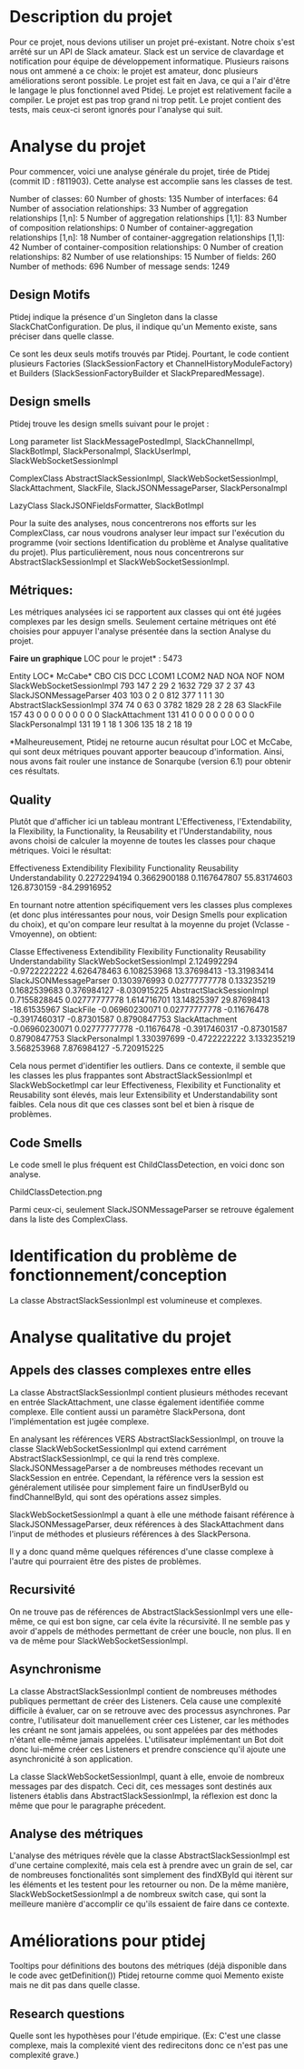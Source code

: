 # Description du projet
Pour ce projet, nous devions utiliser un projet pré-existant. Notre choix s'est arrêté sur un API de Slack amateur. Slack est un service de clavardage et notification pour équipe de développement informatique. Plusieurs raisons nous ont ammené a ce choix: le projet est amateur, donc plusieurs améliorations seront possible. Le projet est fait en Java, ce qui a l'air d'être le langage le plus fonctionnel aved Ptidej. Le projet est relativement facile a compiler. Le projet est pas trop grand ni trop petit. Le projet contient des tests, mais ceux-ci seront ignorés pour l'analyse qui suit.

# Analyse du projet
Pour commencer, voici une analyse générale du projet, tirée de Ptidej (commit ID : f811903). Cette analyse est accomplie sans les classes de test. 

Number of classes: 60
Number of ghosts: 135
Number of interfaces: 64
Number of association relationships: 33
Number of aggregation relationships [1,n]: 5
Number of aggregation relationships [1,1]: 83
Number of composition relationships: 0
Number of container-aggregation relationships [1,n]: 18
Number of container-aggregation relationships [1,1]: 42
Number of container-composition relationships: 0
Number of creation relationships: 82
Number of use relationships: 15
Number of fields: 260
Number of methods: 696
Number of message sends: 1249


## Design Motifs
Ptidej indique la présence d'un Singleton dans la classe SlackChatConfiguration. De plus, il indique qu'un Memento existe, sans préciser dans quelle classe.

Ce sont les deux seuls motifs trouvés par Ptidej. Pourtant, le code contient plusieurs Factories (SlackSessionFactory et ChannelHistoryModuleFactory) et Builders (SlackSessionFactoryBuilder et SlackPreparedMessage).

## Design smells
Ptidej trouve les design smells suivant pour le projet :

Long parameter list
SlackMessagePostedImpl, SlackChannelImpl, SlackBotImpl, SlackPersonaImpl, SlackUserImpl, SlackWebSocketSessionImpl

ComplexClass
AbstractSlackSessionImpl, SlackWebSocketSessionImpl, SlackAttachment, SlackFile, SlackJSONMessageParser, SlackPersonaImpl

LazyClass
SlackJSONFieldsFormatter, SlackBotImpl

Pour la suite des analyses, nous concentrerons nos efforts sur les ComplexClass, car nous voudrons analyser leur impact sur l'exécution du programme (voir sections Identification du problème et Analyse qualitative du projet). Plus particulièrement, nous nous concentrerons sur AbstractSlackSessionImpl et SlackWebSocketSessionImpl.

## Métriques:

Les métriques analysées ici se rapportent aux classes qui ont été jugées complexes par les design smells. Seulement certaine métriques ont été choisies pour appuyer l'analyse présentée dans la section Analyse du projet.

**Faire un graphique**
LOC pour le projet* : 5473

Entity	LOC*	McCabe*	CBO	CIS	DCC	LCOM1	LCOM2	NAD	NOA	NOF	NOM
SlackWebSocketSessionImpl	793	147	2	29	2	1632	729	37	2	37	43
SlackJSONMessageParser	403	103	0	2	0	812	377	1	1	1	30
AbstractSlackSessionImpl	374	74	0	63	0	3782	1829	28	2	28	63
SlackFile	157	43	0	0	0	0	0	0	0	0	0
SlackAttachment	131	41	0	0	0	0	0	0	0	0	0
SlackPersonaImpl	131	19	1	18	1	306	135	18	2	18	19

*Malheureusement, Ptidej ne retourne aucun résultat pour LOC et McCabe, qui sont deux métriques pouvant apporter beaucoup d'information. Ainsi, nous avons fait rouler une instance de Sonarqube (version 6.1) pour obtenir ces résultats.

## Quality
Plutôt que d'afficher ici un tableau montrant L'Effectiveness, l'Extendability, la Flexibility, la Functionality, la Reusability et l'Understandability, nous avons choisi de calculer la moyenne de toutes les classes pour chaque métriques. Voici le résultat:

Effectiveness	Extendibility	 Flexibility	Functionality	Reusability	Understandability
0.2272294194	 0.3662900188	0.1167647807	55.83174603	126.8730159		 -84.29916952

En tournant notre attention spécifiquement vers les classes plus complexes (et donc plus intéressantes pour nous, voir Design Smells pour explication du choix), et qu'on compare leur resultat à la moyenne du projet (Vclasse - Vmoyenne), on obtient:

Classe	Effectiveness	Extendibility	Flexibility	Functionality	Reusability	Understandability
SlackWebSocketSessionImpl	2.124992294	-0.9722222222	4.626478463	6.108253968	13.37698413	-13.31983414
SlackJSONMessageParser	0.1303976993	0.02777777778	0.133235219	0.1682539683	0.376984127	-8.030915225
AbstractSlackSessionImpl	0.7155828845	0.02777777778	1.614716701	13.14825397	29.87698413	-18.61535967
SlackFile	-0.06960230071	0.02777777778	-0.11676478	-0.3917460317	-0.87301587	0.8790847753
SlackAttachment	-0.06960230071	0.02777777778	-0.11676478	-0.3917460317	-0.87301587	0.8790847753
SlackPersonaImpl	1.330397699	-0.4722222222	3.133235219	3.568253968	7.876984127	-5.720915225

Cela nous permet d'identifier les outliers. Dans ce contexte, il semble que les classes les plus frappantes sont AbstractSlackSessionImpl et SlackWebSocketImpl car leur Effectiveness, Flexibility et Functionality et Reusability sont élevés, mais leur Extensibility et Understandability sont faibles. Cela nous dit que ces classes sont bel et bien à risque de problèmes.


## Code Smells
Le code smell le plus fréquent est ChildClassDetection, en voici donc son analyse.

ChildClassDetection.png

Parmi ceux-ci, seulement SlackJSONMessageParser se retrouve également dans la liste des ComplexClass.


# Identification du problème de fonctionnement/conception
La classe AbstractSlackSessionImpl est volumineuse et complexes.

# Analyse qualitative du projet

## Appels des classes complexes entre elles
La classe AbstractSlackSessionImpl contient plusieurs méthodes recevant en entrée SlackAttachment, une classe également identifiée comme complexe. Elle contient aussi un paramètre SlackPersona, dont l'implémentation est jugée complexe.

En analysant les références VERS AbstractSlackSessionImpl, on trouve la classe SlackWebSocketSessionImpl qui extend carrément AbstractSlackSessionImpl, ce qui la rend très complexe. SlackJSONMessageParser a de nombreuses méthodes recevant un SlackSession en entrée. Cependant, la référence vers la session est généralement utilisée pour simplement faire un findUserById ou findChannelById, qui sont des opérations assez simples.

SlackWebSocketSessionImpl a quant à elle une méthode faisant référence à SlackJSONMessageParser, deux références à des SlackAttachment dans l'input de méthodes et plusieurs références à des SlackPersona.

Il y a donc quand même quelques références d'une classe complexe à l'autre qui pourraient être des pistes de problèmes.

## Recursivité
On ne trouve pas de références de AbstractSlackSessionImpl vers une elle-même, ce qui est bon signe, car cela évite la récursivité. Il ne semble pas y avoir d'appels de méthodes permettant de créer une boucle, non plus. Il en va de même pour SlackWebSocketSessionImpl.

## Asynchronisme
La classe AbstractSlackSessionImpl contient de nombreuses méthodes publiques permettant de créer des Listeners. Cela cause une complexité difficile à évaluer, car on se retrouve avec des processus asynchrones. Par contre, l'utilisateur doit manuellement créer ces Listener, car les méthodes les créant ne sont jamais appelées, ou sont appelées par des méthodes n'étant elle-même jamais appelées. L'utilisateur implémentant un Bot doit donc lui-même créer ces Listeners et prendre conscience qu'il ajoute une asynchronicité à son application.

La classe SlackWebSocketSessionImpl, quant à elle, envoie de nombreux messages par des dispatch. Ceci dit, ces messages sont destinés aux listeners établis dans AbstractSlackSessionImpl, la réflexion est donc la même que pour le paragraphe précedent.

## Analyse des métriques
L'analyse des métriques révèle que la classe AbstractSlackSessionImpl est d'une certaine complexité, mais cela est à prendre avec un grain de sel, car de nombreuses fonctionalités sont simplement des findXById qui itèrent sur les éléments et les testent pour les retourner ou non. De la même manière, SlackWebSocketSessionImpl a de nombreux switch case, qui sont la meilleure manière d'accomplir ce qu'ils essaient de faire dans ce contexte.

# Améliorations pour ptidej
Tooltips pour définitions des boutons des métriques (déjà disponible dans le code avec getDefinition())
Ptidej retourne comme quoi Memento existe mais ne dit pas dans quelle classe.

## Research questions
Quelle sont les hypothèses pour l'étude empirique. (Ex:  C'est une classe complexe, mais la complexité vient des redirecitons donc ce n'est pas une complexité grave.)
